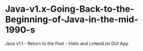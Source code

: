 # Java-v1.x-Going-Back-to-the-Beginning-of-Java-in-the-mid-1990-s
Java v1.1 - Return to the Past - Hello and LinkedList GUI App
